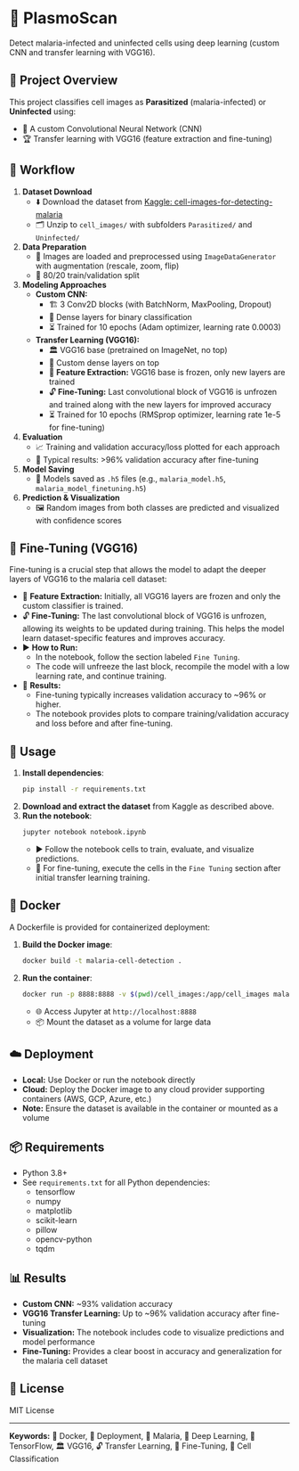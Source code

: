 # 🦠 PlasmoScan

Detect malaria-infected and uninfected cells using deep learning (custom CNN and transfer learning with VGG16).

## 📝 Project Overview
This project classifies cell images as **Parasitized** (malaria-infected) or **Uninfected** using:
- 🧠 A custom Convolutional Neural Network (CNN)
- 🏆 Transfer learning with VGG16 (feature extraction and fine-tuning)

## 🔄 Workflow
1. **Dataset Download**
   - ⬇️ Download the dataset from [Kaggle: cell-images-for-detecting-malaria](https://www.kaggle.com/datasets/iarunava/cell-images-for-detecting-malaria)
   - 🗂️ Unzip to `cell_images/` with subfolders `Parasitized/` and `Uninfected/`
2. **Data Preparation**
   - 🧹 Images are loaded and preprocessed using `ImageDataGenerator` with augmentation (rescale, zoom, flip)
   - 🔀 80/20 train/validation split
3. **Modeling Approaches**
   - **Custom CNN:**
     - 🏗️ 3 Conv2D blocks (with BatchNorm, MaxPooling, Dropout)
     - 🧩 Dense layers for binary classification
     - ⏳ Trained for 10 epochs (Adam optimizer, learning rate 0.0003)
   - **Transfer Learning (VGG16):**
     - 🏛️ VGG16 base (pretrained on ImageNet, no top)
     - 🧩 Custom dense layers on top
     - 🧊 **Feature Extraction:** VGG16 base is frozen, only new layers are trained
     - 🔓 **Fine-Tuning:** Last convolutional block of VGG16 is unfrozen and trained along with the new layers for improved accuracy
     - ⏳ Trained for 10 epochs (RMSprop optimizer, learning rate 1e-5 for fine-tuning)
4. **Evaluation**
   - 📈 Training and validation accuracy/loss plotted for each approach
   - 🥇 Typical results: >96% validation accuracy after fine-tuning
5. **Model Saving**
   - 💾 Models saved as `.h5` files (e.g., `malaria_model.h5`, `malaria_model_finetuning.h5`)
6. **Prediction & Visualization**
   - 🖼️ Random images from both classes are predicted and visualized with confidence scores

## 🔬 Fine-Tuning (VGG16)
Fine-tuning is a crucial step that allows the model to adapt the deeper layers of VGG16 to the malaria cell dataset:
- 🧊 **Feature Extraction:** Initially, all VGG16 layers are frozen and only the custom classifier is trained.
- 🔓 **Fine-Tuning:** The last convolutional block of VGG16 is unfrozen, allowing its weights to be updated during training. This helps the model learn dataset-specific features and improves accuracy.
- ▶️ **How to Run:**
  - In the notebook, follow the section labeled `Fine Tuning`.
  - The code will unfreeze the last block, recompile the model with a low learning rate, and continue training.
- 🏅 **Results:**
  - Fine-tuning typically increases validation accuracy to ~96% or higher.
  - The notebook provides plots to compare training/validation accuracy and loss before and after fine-tuning.

## 🚀 Usage
1. **Install dependencies**:
   ```bash
   pip install -r requirements.txt
   ```
2. **Download and extract the dataset** from Kaggle as described above.
3. **Run the notebook**:
   ```bash
   jupyter notebook notebook.ipynb
   ```
   - ▶️ Follow the notebook cells to train, evaluate, and visualize predictions.
   - 🔬 For fine-tuning, execute the cells in the `Fine Tuning` section after initial transfer learning training.

## 🐳 Docker
A Dockerfile is provided for containerized deployment:

1. **Build the Docker image**:
   ```bash
   docker build -t malaria-cell-detection .
   ```
2. **Run the container**:
   ```bash
   docker run -p 8888:8888 -v $(pwd)/cell_images:/app/cell_images malaria-cell-detection
   ```
   - 🌐 Access Jupyter at `http://localhost:8888`
   - 📦 Mount the dataset as a volume for large data

## ☁️ Deployment
- **Local:** Use Docker or run the notebook directly
- **Cloud:** Deploy the Docker image to any cloud provider supporting containers (AWS, GCP, Azure, etc.)
- **Note:** Ensure the dataset is available in the container or mounted as a volume

## 📦 Requirements
- Python 3.8+
- See `requirements.txt` for all Python dependencies:
  - tensorflow
  - numpy
  - matplotlib
  - scikit-learn
  - pillow
  - opencv-python
  - tqdm

## 📊 Results
- **Custom CNN:** ~93% validation accuracy
- **VGG16 Transfer Learning:** Up to ~96% validation accuracy after fine-tuning
- **Visualization:** The notebook includes code to visualize predictions and model performance
- **Fine-Tuning:** Provides a clear boost in accuracy and generalization for the malaria cell dataset

## 📄 License
MIT License

---
**Keywords:** 🐳 Docker, 🚀 Deployment, 🦠 Malaria, 🤖 Deep Learning, 🧠 TensorFlow, 🏛️ VGG16, 🔓 Transfer Learning, 🔬 Fine-Tuning, 🧬 Cell Classification 